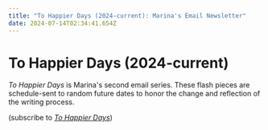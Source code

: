 ```yaml
---
title: "To Happier Days (2024-current): Marina's Email Newsletter"
date: 2024-07-14T02:34:41.654Z
---
```

# To Happier Days (2024-current) 

*To Happier Days* is Marina's second email series. These flash pieces are schedule-sent to random future dates to honor the change and reflection of the writing process. 

(subscribe to *[To Happier Days](buttondown.email/mtinone)*)